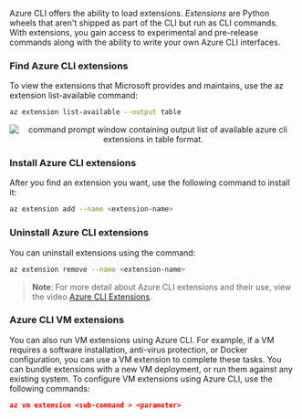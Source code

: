 Azure CLI offers the ability to load extensions. *Extensions* are Python wheels that aren't shipped as part of the CLI but run as CLI commands. With extensions, you gain access to experimental and pre-release commands along with the ability to write your own Azure CLI interfaces. 


### Find Azure CLI extensions

To view the extensions that Microsoft provides and maintains, use the az extension list-available command:

```bash
az extension list-available --output table
```

<p style="text-align:center;"><img src="../Linked_Image_Files/azcliextensions.png" alt="command prompt window containing output list of available azure cli extensions in table format."></p>


### Install Azure CLI extensions
After you find an extension you want, use the following command to install it:

```bash
az extension add --name <extension-name>
```


### Uninstall Azure CLI extensions
You can uninstall extensions using the command:

```bash
az extension remove --name <extension-name>
```

> **Note**: For more detail about Azure CLI extensions and their use, view the video [Azure CLI Extensions](https://azure.microsoft.com/en-us/resources/videos/azure-friday-azure-cli-extensions/?azure-portal=true).

### Azure CLI VM extensions
You can also run VM extensions using Azure CLI. For example, if a VM requires a software installation, anti-virus protection, or Docker configuration, you can use a VM extension to complete these tasks. You can bundle extensions with a new VM deployment, or run them against any existing system. To configure VM extensions using Azure CLI, use the following commands:

```json
az vm extension <sub-command > <parameter>
```
